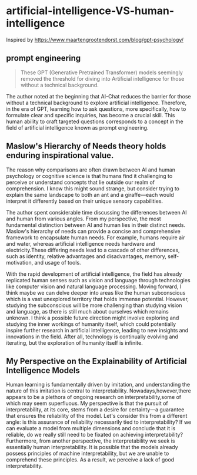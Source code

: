 # artificial-intelligence-VS-human-intelligence
Inspired by https://www.maartengrootendorst.com/blog/gpt-psychology/

## prompt engineering
> These GPT (Generative Pretrained Transformer) models seemingly removed the threshold for diving into Artificial intelligence for those without a technical background.

The author noted at the beginning that AI-Chat reduces the barrier for those without a technical background to explore artificial intelligence. Therefore, in the era of GPT, learning how to ask questions, more specifically, how to formulate clear and specific inquiries, has become a crucial skill. This human ability to craft targeted questions corresponds to a concept in the field of artificial intelligence known as prompt engineering.


## Maslow's Hierarchy of Needs theory holds enduring inspirational value. 
The reason why comparisons are often drawn between AI and human psychology or cognitive science is that humans find it challenging to perceive or understand concepts that lie outside our realm of comprehension. I know this might sound strange, but consider trying to explain the same landscape to both an ant and a giraffe—each would interpret it differently based on their unique sensory capabilities.

The author spent considerable time discussing the differences between AI and human from various angles. From my perspective, the most fundamental distinction between AI and human lies in their distinct needs. Maslow's hierarchy of needs can provide a concise and comprehensive framework to encapsulate human needs. For example, humans require air and water, whereas artificial intelligence needs hardware and electricity.These differing needs lead to a cascade of other differences, such as identity, relative advantages and disadvantages, memory, self-motivation, and usage of tools.

With the rapid development of artificial intelligence, the field has already replicated human senses such as vision and language through technologies like computer vision and natural language processing. Moving forward, I think maybe we can delve deeper into areas like the human subconscious which is a vast unexplored territory that holds immense potential. However, studying the subconscious will be more challenging than studying vision and language, as there is still much about ourselves which remains unknown. I think a possible future direction might involve exploring and studying the inner workings of humanity itself, which could potentially inspire further research in artificial intelligence, leading to new insights and innovations in the field. After all, technology is continually evolving and iterating, but the exploration of humanity itself is infinite.

## My Perspective on the Explainability of Artificial Intelligence Models

Human learning is fundamentally driven by imitation, and understanding the nature of this imitation is central to interpretability. Nowadays,however,there appears to be a plethora of ongoing research on interpretability,some of which may seem superfluous. My perspective is that the pursuit of interpretability, at its core, stems from a desire for certainty—a guarantee that ensures the reliability of the model. Let's consider this from a different angle: is this assurance of reliability necessarily tied to interpretability? If we can evaluate a model from multiple dimensions and conclude that it is reliable, do we really still need to be fixated on achieving interpretability? Furthermore, from another perspective, the interpretability we seek is essentially human interpretability. It is possible that the models already possess principles of machine interpretability, but we are unable to comprehend these principles. As a result, we perceive a lack of good interpretability.
